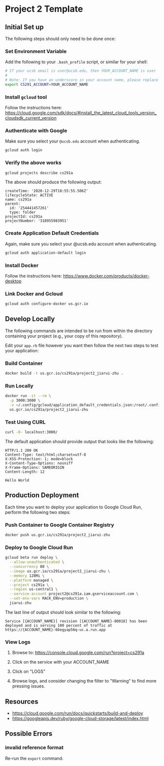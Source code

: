 # Project 2 Template

## Initial Set up

The following steps should only need to be done once:

### Set Environment Variable

Add the following to your `.bash_profile` script, or similar for your shell:

```sh
# If your ucsb email is user@ucsb.edu, then YOUR_ACCOUNT_NAME is user
#
# Note: If you have an underscore in your account name, please replace with a hypen.
export CS291_ACCOUNT=YOUR_ACCOUNT_NAME
```

### Install `gcloud` tool

Follow the instructions here:
https://cloud.google.com/sdk/docs/#install_the_latest_cloud_tools_version_cloudsdk_current_version

### Authenticate with Google

Make sure you select your `@ucsb.edu` account when authenticating.

```sh
gcloud auth login
```

### Verify the above works

```sh
gcloud projects describe cs291a
```

The above should produce the following output:

```
createTime: '2020-12-29T18:55:55.506Z'
lifecycleState: ACTIVE
name: cs291a
parent:
  id: '254441457261'
  type: folder
projectId: cs291a
projectNumber: '318955983951'
```

### Create Application Default Credentials

Again, make sure you select your @ucsb.edu account when authenticating.

```sh
gcloud auth application-default login
```

### Install Docker

Follow the instructions here: https://www.docker.com/products/docker-desktop

### Link Docker and Gcloud

```sh
gcloud auth configure-docker us.gcr.io
```

## Develop Locally

The following commands are intended to be run from within the directory
containing your project (e.g., your copy of this repository).

Edit your `app.rb` file however you want then follow the next two steps to test your
application:

### Build Container

```sh
docker build -t us.gcr.io/cs291a/project2_jiarui-zhu .
```

### Run Locally

```sh
docker run -it --rm \
  -p 3000:3000 \
  -v ~/.config/gcloud/application_default_credentials.json:/root/.config/gcloud/application_default_credentials.json \
  us.gcr.io/cs291a/project2_jiarui-zhu
```

### Test Using CURL

```sh
curl -D- localhost:3000/
```

The default application should provide output that looks like the following:

```http
HTTP/1.1 200 OK
Content-Type: text/html;charset=utf-8
X-XSS-Protection: 1; mode=block
X-Content-Type-Options: nosniff
X-Frame-Options: SAMEORIGIN
Content-Length: 12

Hello World
```

## Production Deployment

Each time you want to deploy your application to Google Cloud Run, perform the
following two steps:

### Push Container to Google Container Registry

```sh
docker push us.gcr.io/cs291a/project2_jiarui-zhu
```

### Deploy to Google Cloud Run

```sh
gcloud beta run deploy \
  --allow-unauthenticated \
  --concurrency 80 \
  --image us.gcr.io/cs291a/project2_jiarui-zhu \
  --memory 128Mi \
  --platform managed \
  --project cs291a \
  --region us-central1 \
  --service-account project2@cs291a.iam.gserviceaccount.com \
  --set-env-vars RACK_ENV=production \
  jiarui-zhu
```

The last line of output should look similar to the following:

```
Service [{ACCOUNT_NAME}] revision [{ACCOUNT_NAME}-00018] has been deployed and is serving 100 percent of traffic at https://{ACCOUNT_NAME}-66egyap56q-uc.a.run.app
```

### View Logs

1. Browse to: https://console.cloud.google.com/run?project=cs291a

2. Click on the service with your ACCOUNT_NAME

3. Click on "LOGS"

4. Browse logs, and consider changing the filter to "Warning" to find more pressing issues.

## Resources

- https://cloud.google.com/run/docs/quickstarts/build-and-deploy
- https://googleapis.dev/ruby/google-cloud-storage/latest/index.html

## Possible Errors

### invalid reference format

Re-run the `export` command.
